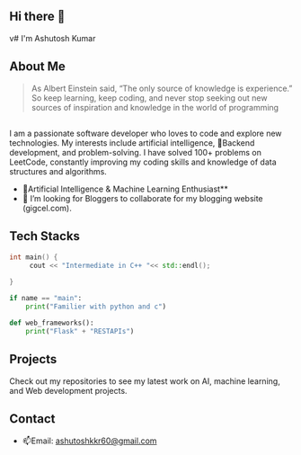 ## Hi there 👋
v# I'm Ashutosh Kumar 

## About Me

>As Albert Einstein said, “The only source of knowledge is experience.” So keep learning, keep coding, and never stop seeking out new sources of inspiration and knowledge in the world of programming
##
I am a passionate software developer who loves to code and explore new technologies. My interests include artificial intelligence, 👯Backend development, and problem-solving. I have solved 100+ problems on LeetCode, constantly improving my coding skills and knowledge of data structures and algorithms.

- 🌱Artificial Intelligence & Machine Learning Enthusiast**
- 💞️ I’m looking for Bloggers to collaborate for my blogging website (gigcel.com).

## Tech Stacks
```c++
int main() {
     cout << "Intermediate in C++ "<< std::endl();
    
}
  ```
```python
if name == "main":
    print("Familier with python and c")
```
```python
def web_frameworks():
    print("Flask" + "RESTAPIs")
```
## Projects
Check out my repositories to see my latest work on AI, machine learning, and Web development projects.

## Contact
-  📫Email: ashutoshkkr60@gmail.com

<!--
**ashutosh7856/ashutosh7856** is a ✨ _special_ ✨ repository because its `README.md` (this file) appears on your GitHub profile.

Here are some ideas to get you started:

- 🔭 I’m currently working on ...
- 🌱 I’m currently learning ...
- 👯 I’m looking to collaborate on ...
- 🤔 I’m looking for help with ...
- 💬 Ask me about ...
- 📫 How to reach me: ...
- 😄 Pronouns: ...
- ⚡ Fun fact: ...
-->
